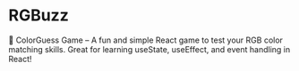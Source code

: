 # RGBuzz
🎨 ColorGuess Game – A fun and simple React game to test your RGB color matching skills. Great for learning useState, useEffect, and event handling in React!
